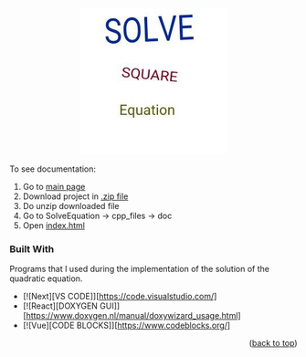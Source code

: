 <p align="center"><img src = "myLogo.jpg"/></p>

To see documentation:
1. Go to [main page](https://github.com/Matvey787/SolveEquation)
2. Download project in [.zip file](https://github.com/Matvey787/SolveEquation/archive/refs/heads/main.zip)
3. Do unzip downloaded file
4. Go to SolveEquation -> cpp_files -> doc
5. Open [index.html](https://github.com/Matvey787/SolveEquation/blob/main/cpp_files/doc/html/index.html)

### Built With

Programs that I used during the implementation of the solution of the quadratic equation.

* [![Next][VS CODE]][https://code.visualstudio.com/]
* [![React][DOXYGEN GUI]][https://www.doxygen.nl/manual/doxywizard_usage.html]
* [![Vue][CODE BLOCKS]][https://www.codeblocks.org/]

<p align="right">(<a href="#readme-top">back to top</a>)</p>
